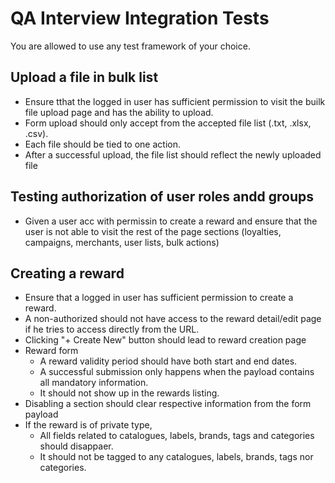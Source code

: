 # QA Interview Integration Tests

You are allowed to use any test framework of your choice.

## Upload a file in bulk list

-   Ensure tthat the logged in user has sufficient permission to visit the builk file upload page and has the ability to upload.
-   Form upload should only accept from the accepted file list (.txt, .xlsx, .csv).
-   Each file should be tied to one action.
-   After a successful upload, the file list should reflect the newly uploaded file

## Testing authorization of user roles andd groups

-   Given a user acc with permissin to create a reward and ensure that the user is not able to visit the rest of the page sections (loyalties, campaigns, merchants, user lists, bulk actions)

## Creating a reward

-   Ensure that a logged in user has sufficient permission to create a reward.
-   A non-authorized should not have access to the reward detail/edit page if he tries to access directly from the URL.
-   Clicking "+ Create New" button should lead to reward creation page
-   Reward form
    -   A reward validity period should have both start and end dates.
    -   A successful submission only happens when the payload contains all mandatory information.
    -   It should not show up in the rewards listing.
-   Disabling a section should clear respective information from the form payload
-   If the reward is of private type,
    -   All fields related to catalogues, labels, brands, tags and categories should disappaer.
    -   It should not be tagged to any catalogues, labels, brands, tags nor categories.
